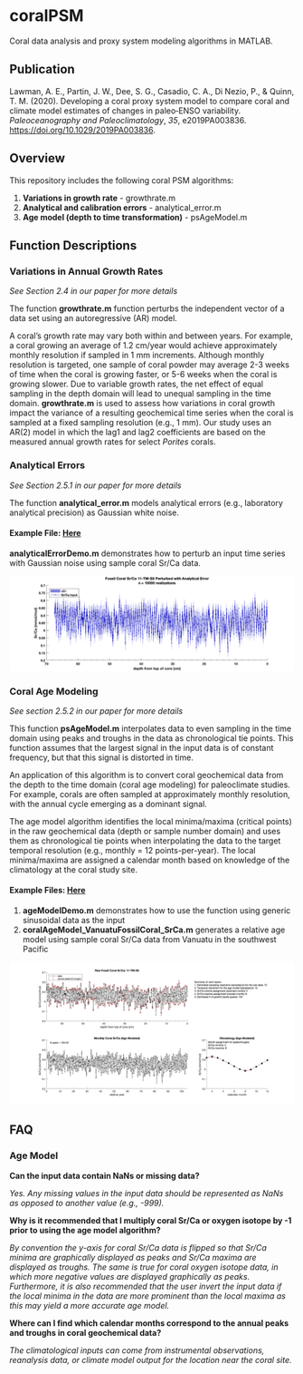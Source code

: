 # coralPSM
Coral data analysis and proxy system modeling algorithms in MATLAB.

## Publication
 Lawman, A. E., Partin, J. W., Dee, S. G., Casadio, C. A., Di Nezio, P., & Quinn, T. M. (2020). Developing a coral proxy system model to compare coral and climate model estimates of changes in paleo‐ENSO variability. *Paleoceanography and Paleoclimatology*, *35*, e2019PA003836. https://doi.org/10.1029/2019PA003836.
 
 ## Overview
 This repository includes the following coral PSM algorithms:
1. **Variations in growth rate** - growthrate.m
2. **Analytical and calibration errors** - analytical_error.m
3. **Age model (depth to time transformation)** - psAgeModel.m

## Function Descriptions
### Variations in Annual Growth Rates
*See Section 2.4 in our paper for more details*

The function **growthrate.m** function perturbs the independent vector of a data set using an autoregressive (AR) model.

A coral’s growth rate may vary both within and between years. For example, a coral growing an average of 1.2 cm/year would achieve approximately monthly resolution if sampled in 1 mm increments. Although monthly resolution is targeted, one sample of coral powder may average 2-3 weeks of time when the coral is growing faster, or 5-6 weeks when the coral is growing slower. Due to variable growth rates, the net effect of equal sampling in the depth domain will lead to unequal sampling in the time domain. **growthrate.m** is used to assess how variations in coral growth impact the variance of a resulting geochemical time series when the coral is sampled at a fixed sampling resolution (e.g., 1 mm). Our study uses an AR(2) model in which the lag1 and lag2 coefficients are based on the measured annual growth rates for select *Porites* corals.

### Analytical Errors
*See Section 2.5.1 in our paper for more details*

The function **analytical_error.m** models analytical errors (e.g., laboratory analytical precision) as Gaussian white noise.

#### Example File: [Here](https://github.com/lawmana/coralPSM/tree/master/Examples/AnalyticalError)
**analyticalErrorDemo.m** demonstrates how to perturb an input time series with Gaussian noise using sample coral Sr/Ca data.

![AnalyticalErrDemo](https://github.com/lawmana/coralPSM/blob/master/Examples/AnalyticalError/analyticalErr_VanuatuFosCoral_SrCa.png)

### Coral Age Modeling
*See section 2.5.2 in our paper for more details*

This function **psAgeModel.m** interpolates data to even sampling in the time domain using peaks and troughs in the data as chronological tie points. This function assumes that the largest signal in the input data is of constant frequency, but that this signal is distorted in time.

An application of this algorithm is to convert coral geochemical data from the depth to the time domain (coral age modeling) for paleoclimate studies. For example, corals are often sampled at approximately monthly resolution, with the annual cycle emerging as a dominant signal. 

The age model algorithm identifies the local minima/maxima (critical points) in the raw geochemical data (depth or sample number domain) and uses them as chronological tie points when interpolating the data to the target temporal resolution (e.g., monthly = 12 points-per-year). The local minima/maxima are assigned a calendar month based on knowledge of the climatology at the coral study site.

#### Example Files: [Here](https://github.com/lawmana/coralPSM/tree/master/Examples/AgeModel)
1. **ageModelDemo.m** demonstrates how to use the function using generic sinusoidal data as the input
2. **coralAgeModel_VanuatuFossilCoral_SrCa.m** generates a relative age model using sample coral Sr/Ca data from Vanuatu in the southwest Pacific

![AgeModelExample](https://github.com/lawmana/coralPSM/blob/master/Examples/AgeModel/coralAgeModel_VanuatuFossilCoral_SrCa.png)

## FAQ
### Age Model
**Can the input data contain NaNs or missing data?**

*Yes. Any missing values in the input data should be represented as NaNs as opposed to another value (e.g., -999).*

**Why is it recommended that I multiply coral Sr/Ca or oxygen isotope by -1 prior to using the age model algorithm?**

*By convention the y-axis for coral Sr/Ca data is flipped so that Sr/Ca minima are graphically displayed as peaks and Sr/Ca maxima are displayed as troughs. The same is true for coral oxygen isotope data, in which more negative values are displayed graphically as peaks. Furthermore, it is also recommended that the user invert the input data if the local minima in the data are more prominent than the local maxima as this may yield a more accurate age model.* 

**Where can I find which calendar months correspond to the annual peaks and troughs in coral geochemical data?**

*The climatological inputs can come from instrumental observations, reanalysis data, or climate model output for the location near the coral site.*
